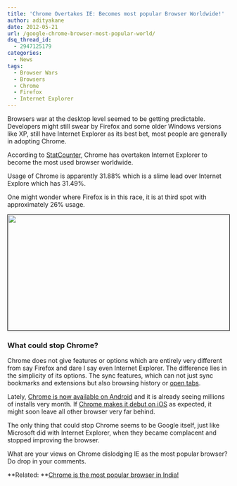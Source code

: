 ```yaml
---
title: 'Chrome Overtakes IE: Becomes most popular Browser Worldwide!'
author: adityakane
date: 2012-05-21
url: /google-chrome-browser-most-popular-world/
dsq_thread_id:
  - 2947125179
categories:
  - News
tags:
  - Browser Wars
  - Browsers
  - Chrome
  - Firefox
  - Internet Explorer
---
```

Browsers war at the desktop level seemed to be getting predictable. Developers might still swear by Firefox and some older Windows versions like XP, still have Internet Explorer as its best bet, most people are generally in adopting Chrome.

According to <a href="http://gs.statcounter.com/#browser-ww-weekly-201109-201221" onclick="_gaq.push(['_trackEvent', 'outbound-article', 'http://gs.statcounter.com/#browser-ww-weekly-201109-201221', 'StatCounter']);" >StatCounter</a>, Chrome has overtaken Internet Explorer to become the most used browser worldwide.

Usage of Chrome is apparently 31.88% which is a slime lead over Internet Explore which has 31.49%.

One might wonder where Firefox is in this race, it is at third spot with approximately 26% usage.

<a href="http://devilsworkshop.org/google-chrome-browser-most-popular-world/chrome_marketshare_no1/" rel="attachment wp-att-57947"><img class="alignnone size-full wp-image-57947" style="border: 1px solid black;" title="Chrome No. 1 In Browser Marketshare" src="http://cdn.devilsworkshop.org/files/2012/05/Chrome_marketshare_no1.png" alt="" width="550" height="263" /></a>

### What could stop Chrome?

Chrome does not give features or options which are entirely very different from say Firefox and dare I say even Internet Explorer. The difference lies in the simplicity of its options. The sync features, which can not just sync bookmarks and extensions but also browsing history or [open tabs][1].

Lately, [Chrome is now available on Android][2] and it is already seeing millions of installs very month. If [Chrome makes it debut on iOS][3] as expected, it might soon leave all other browser very far behind.

The only thing that could stop Chrome seems to be Google itself, just like Microsoft did with Internet Explorer, when they became complacent and stopped improving the browser.

What are your views on Chrome dislodging IE as the most popular browser? Do drop in your comments.

**Related: **[Chrome is the most popular browser in India!][4]

 [1]: http://devilsworkshop.org/enable-sync-open-tabs-chrome-browser/
 [2]: http://devilsworkshop.org/chrome-browser-android/
 [3]: http://devilsworkshop.org/rumour-google-chrome-browser-ios-platform/
 [4]: http://devilsworkshop.org/chrome-no1-browser-india/
